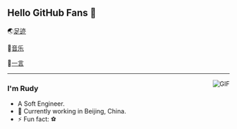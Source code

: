 ## Hello GitHub Fans 👋
🌏[足迹](https://trails.rudymemo.org/)  

🎵[音乐](https://music.rudymemo.org/)  

📖[一言](https://motto.rudymemo.org/) 

---
<img align="right" alt="GIF" src="https://raw.githubusercontent.com/JoeyBling/JoeyBling/master/pic/pusheencode.gif" />

### I'm Rudy

- A Soft Engineer.
- 🌱 Currently working in Beijing, China.
- ⚡ Fun fact: ⚽
